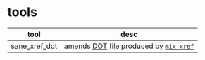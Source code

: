 # tools
| tool | desc |
|------|------|
| sane_xref_dot | amends [DOT](https://graphviz.gitlab.io/_pages/doc/info/lang.html) file produced by [`mix xref`](https://hexdocs.pm/mix/1.7.2/Mix.Tasks.Xref.html) |
